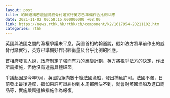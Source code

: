 ```yaml
---
layout: post
title: 約翰遜稱若法國將威脅付諸實行英方已準備作合比例回應
date: 2021-11-02 00:58:15.000000000 +08:00
link: https://news.rthk.hk/rthk/ch/component/k2/1617954-20211102.htm
categories: rthk
---
```


英國與法國之間的漁權爭議未平息。英國首相約翰遜說，假如法方將早前作出的威脅付諸實行，英方已準備好作出經衡量及合乎比例的回應。

首相府發言人說，政府制定了強而有力的應變計劃，英方將視乎法方的決定，作出所需措施，但他沒有透露具體細節。

爭議起因是今年9月，英國拒絕向數十艘法國漁船，發出捕魚許可。法國不滿，日前發出最後通牒，指如果許可證糾紛到本周都解決不到，就會對英國漁船及進口商品等，實施嚴厲邊檢措施作為報復。
